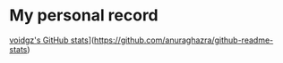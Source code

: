 # My personal record

[voidgz's GitHub stats](https://github-readme-stats.vercel.app/api?username=voidgz&show_icons=true&theme=synthwave)](https://github.com/anuraghazra/github-readme-stats)


